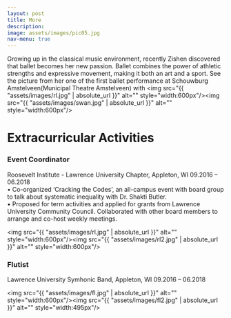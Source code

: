 ```yaml
---
layout: post
title: More
description: 
image: assets/images/pic05.jpg
nav-menu: true
---
```

Growing up in the classical music environment, recently Zishen discovered that ballet becomes her new passion. Ballet combines the power of athletic strengths and expressive movement, making it both an art and a sport.
See the picture from her one of the first ballet performance at Schouwburg Amstelveen(Municipal Theatre Amstelveen) with 
<img src="{{ "assets/images/rl.jpg" | absolute_url }}" alt="" style="width:600px"/><img src="{{ "assets/images/swan.jpg" | absolute_url }}" alt="" style="width:600px"/>



# Extracurricular Activities

### Event Coordinator 
Roosevelt Institute - Lawrence University Chapter, Appleton, WI 09.2016 – 06.2018<br/>
• Co-organized ‘Cracking the Codes’, an all-campus event with board group to talk about systematic inequality with Dr. Shakti Butler.<br/>
• Proposed for term activities and applied for grants from Lawrence University Community Council. Collaborated with other board members to arrange and co-host weekly meetings.


<img src="{{ "assets/images/rl.jpg" | absolute_url }}" alt="" style="width:600px"/><img src="{{ "assets/images/rl2.jpg" | absolute_url }}" alt="" style="width:600px"/>


### Flutist
Lawrence University Symhonic Band,  Appleton, WI 09.2016 – 06.2018


<img src="{{ "assets/images/fl.jpg" | absolute_url }}" alt="" style="width:600px"/><img src="{{ "assets/images/fl2.jpg" | absolute_url }}" alt="" style="width:495px"/>

